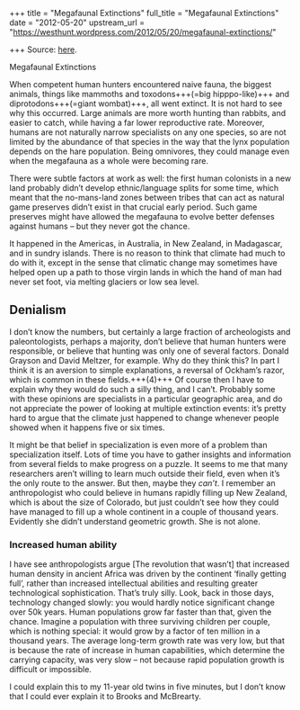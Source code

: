 +++
title = "Megafaunal Extinctions"
full_title = "Megafaunal Extinctions"
date = "2012-05-20"
upstream_url = "https://westhunt.wordpress.com/2012/05/20/megafaunal-extinctions/"

+++
Source: [here](https://westhunt.wordpress.com/2012/05/20/megafaunal-extinctions/).

Megafaunal Extinctions

When competent human hunters encountered naive fauna, the biggest
animals, things like mammoths and toxodons+++(=big hipppo-like)+++ and diprotodons+++(=giant wombat)+++, all went
extinct. It is not hard to see why this occurred. Large animals are
more worth hunting than rabbits, and easier to catch, while having a far
lower reproductive rate. Moreover, humans are not naturally narrow
specialists on any one species, so are not limited by the abundance of
that species in the way that the lynx population depends on the hare
population. Being omnivores, they could manage even when the megafauna
as a whole were becoming rare.

There were subtle factors at work as well: the first human colonists in
a new land probably didn’t develop ethnic/language splits for some time,
which meant that the no-mans-land zones between tribes that can act as
natural game preserves didn’t exist in that crucial early period. Such
game preserves might have allowed the megafauna to evolve better
defenses against humans – but they never got the chance.

It happened in the Americas, in Australia, in New Zealand, in
Madagascar, and in sundry islands. There is no reason to think that
climate had much to do with it, except in the sense that climatic change
may sometimes have helped open up a path to those virgin lands in which
the hand of man had never set foot, via melting glaciers or low sea
level.

## Denialism
I don’t know the numbers, but certainly a large fraction of
archeologists and paleontologists, perhaps a majority, don’t believe
that human hunters were responsible, or believe that hunting was only
one of several factors. Donald Grayson and David Meltzer, for example.
Why do they think this?  In part I think it is an aversion to simple
explanations, a reversal of Ockham’s razor, which is common in these
fields.+++(4)+++ Of course then I have to explain why they would do such a silly
thing, and I can’t. Probably some with these opinions are specialists
in a particular geographic area, and do not appreciate the power of
looking at multiple extinction events: it’s pretty hard to argue that
the climate just happened to change whenever people showed when it
happens five or six times.

It might be that belief in specialization is even more of a problem than
specialization itself. Lots of time you have to gather insights and
information from several fields to make progress on a puzzle. It seems
to me that many researchers aren’t willing to learn much outside their
field, even when it’s the only route to the answer. But then, maybe
they *can’t*. I remember an anthropologist who could believe in humans
rapidly filling up New Zealand, which is about the size of Colorado, but
just couldn’t see how they could have managed to fill up a whole
continent in a couple of thousand years. Evidently she didn’t
understand geometric growth. She is not alone. 

### Increased human ability
I have see
anthropologists argue \[The revolution that wasn’t\] that increased
human density in ancient Africa was driven by the continent ‘finally
getting full’, rather than increased intellectual abilities and
resulting greater technological sophistication. That’s truly silly.
Look, back in those days, technology changed slowly: you would hardly
notice significant change over 50k years. Human populations grow far
faster than that, given the chance. Imagine a population with three
surviving children per couple, which is nothing special: it would grow
by a factor of ten million in a thousand years. The average long-term
growth rate was very low, but that is because the rate of increase in
human capabilities, which determine the carrying capacity, was very slow
– not because rapid population growth is difficult or impossible.

I could explain this to my 11-year old twins in five minutes, but I
don’t know that I could ever explain it to Brooks and McBrearty.

